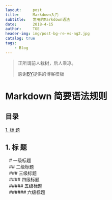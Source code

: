 ```yaml
---
layout:     post
title:      Markdown入门
subtitle:   常用的Markdown语法
date:       2018-4-15
author:     TGE
header-img: img/post-bg-re-vs-ng2.jpg
catalog: true
tags:
    - Blog
---
```


> 正所谓前人栽树，后人乘凉。
> 
> 感谢[BY](https://github.com/qiubaiying)提供的博客模板

# Markdown 简要语法规则

## 目录
[1. 标 题](#sec1)

<h2 id="sec1">1. 标 题</h2>
&nbsp;&nbsp; # 一级标题<br/>
&nbsp;&nbsp; ## 二级标题<br/>
&nbsp;&nbsp; ### 三级标题<br/>
&nbsp;&nbsp; #### 四级标题<br/>
&nbsp;&nbsp; ##### 五级标题<br/>
&nbsp;&nbsp; ###### 六级标题<br/>


